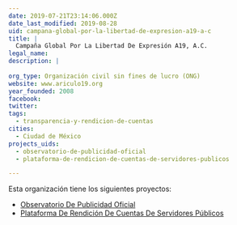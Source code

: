 ```yaml
---
date: 2019-07-21T23:14:06.000Z
date_last_modified: 2019-08-28
uid: campana-global-por-la-libertad-de-expresion-a19-a-c
title: |
  Campaña Global Por La Libertad De Expresión A19, A.C.
legal_name: 
description: |
  
org_type: Organización civil sin fines de lucro (ONG)
website: www.ariculo19.org
year_founded: 2008
facebook: 
twitter: 
tags:
  - transparencia-y-rendicion-de-cuentas
cities: 
  - Ciudad de México
projects_uids:
  - observatorio-de-publicidad-oficial
  - plataforma-de-rendicion-de-cuentas-de-servidores-publicos

---
```


Esta organización tiene los siguientes proyectos:

- [Observatorio De Publicidad Oficial](/proyectos/observatorio-de-publicidad-oficial)
- [Plataforma De Rendición De Cuentas De Servidores Públicos](/proyectos/plataforma-de-rendicion-de-cuentas-de-servidores-publicos)
